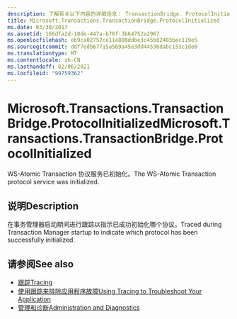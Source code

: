 ```yaml
---
description: 了解有关以下内容的详细信息： TransactionBridge. ProtocolInitialized
title: Microsoft.Transactions.TransactionBridge.ProtocolInitialized
ms.date: 03/30/2017
ms.assetid: 166dfa2d-10de-447a-b76f-3b64752a2967
ms.openlocfilehash: eb9ca02757ce11e880ddbe3c45b82403bec119e5
ms.sourcegitcommit: ddf7edb67715a5b9a45e3dd44536dabc153c1de0
ms.translationtype: MT
ms.contentlocale: zh-CN
ms.lasthandoff: 02/06/2021
ms.locfileid: "99759362"
---
```

# <a name="microsofttransactionstransactionbridgeprotocolinitialized"></a><span data-ttu-id="5a7d6-103">Microsoft.Transactions.TransactionBridge.ProtocolInitialized</span><span class="sxs-lookup"><span data-stu-id="5a7d6-103">Microsoft.Transactions.TransactionBridge.ProtocolInitialized</span></span>

<span data-ttu-id="5a7d6-104">WS-Atomic Transaction 协议服务已初始化。</span><span class="sxs-lookup"><span data-stu-id="5a7d6-104">The WS-Atomic Transaction protocol service was initialized.</span></span>  
  
## <a name="description"></a><span data-ttu-id="5a7d6-105">说明</span><span class="sxs-lookup"><span data-stu-id="5a7d6-105">Description</span></span>  

 <span data-ttu-id="5a7d6-106">在事务管理器启动期间进行跟踪以指示已成功初始化哪个协议。</span><span class="sxs-lookup"><span data-stu-id="5a7d6-106">Traced during Transaction Manager startup to indicate which protocol has been successfully initialized.</span></span>  
  
## <a name="see-also"></a><span data-ttu-id="5a7d6-107">请参阅</span><span class="sxs-lookup"><span data-stu-id="5a7d6-107">See also</span></span>

- [<span data-ttu-id="5a7d6-108">跟踪</span><span class="sxs-lookup"><span data-stu-id="5a7d6-108">Tracing</span></span>](index.md)
- [<span data-ttu-id="5a7d6-109">使用跟踪来排除应用程序故障</span><span class="sxs-lookup"><span data-stu-id="5a7d6-109">Using Tracing to Troubleshoot Your Application</span></span>](using-tracing-to-troubleshoot-your-application.md)
- [<span data-ttu-id="5a7d6-110">管理和诊断</span><span class="sxs-lookup"><span data-stu-id="5a7d6-110">Administration and Diagnostics</span></span>](../index.md)
